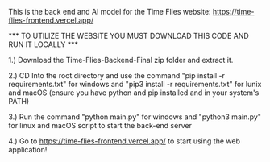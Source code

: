 This is the back end and AI model for the Time Flies website: https://time-flies-frontend.vercel.app/

*** TO UTILIZE THE WEBSITE YOU MUST DOWNLOAD THIS CODE AND RUN IT LOCALLY ***

1.) Download the Time-Flies-Backend-Final zip folder and extract it.

2.) CD Into the root directory and use the command "pip install -r requirements.txt" for windows and "pip3 install -r requirements.txt" for lunix and macOS
(ensure you have python and pip installed and in your system's PATH)

3.) Run the command "python main.py" for windows and "python3 main.py" for linux and macOS script to start the back-end server

4.) Go to https://time-flies-frontend.vercel.app/ to start using the web application! 
